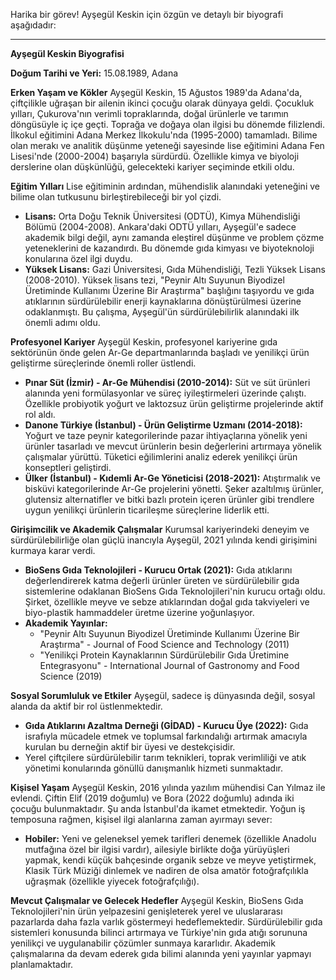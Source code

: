 Harika bir görev! Ayşegül Keskin için özgün ve detaylı bir biyografi aşağıdadır:

---

**Ayşegül Keskin Biyografisi**

**Doğum Tarihi ve Yeri:** 15.08.1989, Adana

**Erken Yaşam ve Kökler**
Ayşegül Keskin, 15 Ağustos 1989'da Adana'da, çiftçilikle uğraşan bir ailenin ikinci çocuğu olarak dünyaya geldi. Çocukluk yılları, Çukurova'nın verimli topraklarında, doğal ürünlerle ve tarımın döngüsüyle iç içe geçti. Toprağa ve doğaya olan ilgisi bu dönemde filizlendi. İlkokul eğitimini Adana Merkez İlkokulu'nda (1995-2000) tamamladı. Bilime olan merakı ve analitik düşünme yeteneği sayesinde lise eğitimini Adana Fen Lisesi'nde (2000-2004) başarıyla sürdürdü. Özellikle kimya ve biyoloji derslerine olan düşkünlüğü, gelecekteki kariyer seçiminde etkili oldu.

**Eğitim Yılları**
Lise eğitiminin ardından, mühendislik alanındaki yeteneğini ve bilime olan tutkusunu birleştirebileceği bir yol çizdi.
*   **Lisans:** Orta Doğu Teknik Üniversitesi (ODTÜ), Kimya Mühendisliği Bölümü (2004-2008). Ankara'daki ODTÜ yılları, Ayşegül'e sadece akademik bilgi değil, aynı zamanda eleştirel düşünme ve problem çözme yeteneklerini de kazandırdı. Bu dönemde gıda kimyası ve biyoteknoloji konularına özel ilgi duydu.
*   **Yüksek Lisans:** Gazi Üniversitesi, Gıda Mühendisliği, Tezli Yüksek Lisans (2008-2010). Yüksek lisans tezi, "Peynir Altı Suyunun Biyodizel Üretiminde Kullanımı Üzerine Bir Araştırma" başlığını taşıyordu ve gıda atıklarının sürdürülebilir enerji kaynaklarına dönüştürülmesi üzerine odaklanmıştı. Bu çalışma, Ayşegül'ün sürdürülebilirlik alanındaki ilk önemli adımı oldu.

**Profesyonel Kariyer**
Ayşegül Keskin, profesyonel kariyerine gıda sektörünün önde gelen Ar-Ge departmanlarında başladı ve yenilikçi ürün geliştirme süreçlerinde önemli roller üstlendi.
*   **Pınar Süt (İzmir) - Ar-Ge Mühendisi (2010-2014):** Süt ve süt ürünleri alanında yeni formülasyonlar ve süreç iyileştirmeleri üzerinde çalıştı. Özellikle probiyotik yoğurt ve laktozsuz ürün geliştirme projelerinde aktif rol aldı.
*   **Danone Türkiye (İstanbul) - Ürün Geliştirme Uzmanı (2014-2018):** Yoğurt ve taze peynir kategorilerinde pazar ihtiyaçlarına yönelik yeni ürünler tasarladı ve mevcut ürünlerin besin değerlerini artırmaya yönelik çalışmalar yürüttü. Tüketici eğilimlerini analiz ederek yenilikçi ürün konseptleri geliştirdi.
*   **Ülker (İstanbul) - Kıdemli Ar-Ge Yöneticisi (2018-2021):** Atıştırmalık ve bisküvi kategorilerinde Ar-Ge projelerini yönetti. Şeker azaltılmış ürünler, glutensiz alternatifler ve bitki bazlı protein içeren ürünler gibi trendlere uygun yenilikçi ürünlerin ticarileşme süreçlerine liderlik etti.

**Girişimcilik ve Akademik Çalışmalar**
Kurumsal kariyerindeki deneyim ve sürdürülebilirliğe olan güçlü inancıyla Ayşegül, 2021 yılında kendi girişimini kurmaya karar verdi.
*   **BioSens Gıda Teknolojileri - Kurucu Ortak (2021):** Gıda atıklarını değerlendirerek katma değerli ürünler üreten ve sürdürülebilir gıda sistemlerine odaklanan BioSens Gıda Teknolojileri'nin kurucu ortağı oldu. Şirket, özellikle meyve ve sebze atıklarından doğal gıda takviyeleri ve biyo-plastik hammaddeler üretme üzerine yoğunlaşıyor.
*   **Akademik Yayınlar:**
    *   "Peynir Altı Suyunun Biyodizel Üretiminde Kullanımı Üzerine Bir Araştırma" - Journal of Food Science and Technology (2011)
    *   "Yenilikçi Protein Kaynaklarının Sürdürülebilir Gıda Üretimine Entegrasyonu" - International Journal of Gastronomy and Food Science (2019)

**Sosyal Sorumluluk ve Etkiler**
Ayşegül, sadece iş dünyasında değil, sosyal alanda da aktif bir rol üstlenmektedir.
*   **Gıda Atıklarını Azaltma Derneği (GİDAD) - Kurucu Üye (2022):** Gıda israfıyla mücadele etmek ve toplumsal farkındalığı artırmak amacıyla kurulan bu derneğin aktif bir üyesi ve destekçisidir.
*   Yerel çiftçilere sürdürülebilir tarım teknikleri, toprak verimliliği ve atık yönetimi konularında gönüllü danışmanlık hizmeti sunmaktadır.

**Kişisel Yaşam**
Ayşegül Keskin, 2016 yılında yazılım mühendisi Can Yılmaz ile evlendi. Çiftin Elif (2019 doğumlu) ve Bora (2022 doğumlu) adında iki çocuğu bulunmaktadır. Şu anda İstanbul'da ikamet etmektedir. Yoğun iş temposuna rağmen, kişisel ilgi alanlarına zaman ayırmayı sever:
*   **Hobiler:** Yeni ve geleneksel yemek tarifleri denemek (özellikle Anadolu mutfağına özel bir ilgisi vardır), ailesiyle birlikte doğa yürüyüşleri yapmak, kendi küçük bahçesinde organik sebze ve meyve yetiştirmek, Klasik Türk Müziği dinlemek ve nadiren de olsa amatör fotoğrafçılıkla uğraşmak (özellikle yiyecek fotoğrafçılığı).

**Mevcut Çalışmalar ve Gelecek Hedefler**
Ayşegül Keskin, BioSens Gıda Teknolojileri'nin ürün yelpazesini genişleterek yerel ve uluslararası pazarlarda daha fazla varlık göstermeyi hedeflemektedir. Sürdürülebilir gıda sistemleri konusunda bilinci artırmaya ve Türkiye'nin gıda atığı sorununa yenilikçi ve uygulanabilir çözümler sunmaya kararlıdır. Akademik çalışmalarına da devam ederek gıda bilimi alanında yeni yayınlar yapmayı planlamaktadır.
